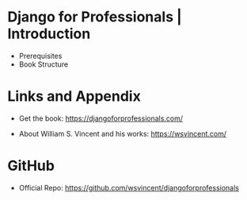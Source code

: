 # Django for Professionals | Introduction

* Prerequisites
* Book Structure

Links and Appendix
========================================================

- Get the book: https://djangoforprofessionals.com/

- About William S. Vincent and his works: https://wsvincent.com/

GitHub
========================================================

- Official Repo: https://github.com/wsvincent/djangoforprofessionals
